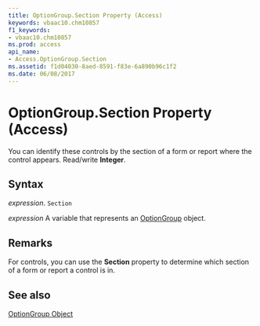 ```yaml
---
title: OptionGroup.Section Property (Access)
keywords: vbaac10.chm10857
f1_keywords:
- vbaac10.chm10857
ms.prod: access
api_name:
- Access.OptionGroup.Section
ms.assetid: f1d04030-8aed-8591-f83e-6a890b96c1f2
ms.date: 06/08/2017
---
```



# OptionGroup.Section Property (Access)

You can identify these controls by the section of a form or report where the control appears. Read/write  **Integer**.


## Syntax

 _expression_. `Section`

 _expression_ A variable that represents an [OptionGroup](./Access.OptionGroup.md) object.


## Remarks

For controls, you can use the  **Section** property to determine which section of a form or report a control is in.


## See also


[OptionGroup Object](Access.OptionGroup.md)

